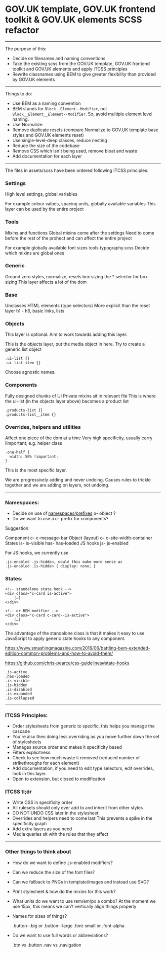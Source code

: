 # GOV.UK template, GOV.UK frontend toolkit & GOV.UK elements SCSS refactor

---

The purpose of this:

- Decide on filenames and naming conventions
- Take the existing scss from the GOV.UK template, GOV.UK frontend toolkit and GOV.UK elements and apply ITCSS principles
- Rewrite classnames using BEM to give greater flexibility than provided by GOV.UK elements

---

Things to do:

* Use BEM as a naming convention
* BEM stands for `Block__Element--Modifier`, not `Block__Element__Element--Modifier`. So, avoid multiple element level naming.
* Use Normalize
* Remove duplicate resets (compare Normalize to GOV.UK template base styles and GOV.UK elements reset)
* Use single-level-deep classes, reduce nesting
* Reduce the size of the codebase
* Remove CSS which isn't being used, remove bloat and waste
* Add documentation for each layer

---

The files in assets/scss have been ordered following ITCSS principles:

### Settings

High level settings, global variables

For example colour values, spacing units, globally available variables
This layer can be used by the entire project

### Tools

Mixins and functions
Global mixins come after the settings
Need to come before the rest of the prohect and can affect the entire project

For example globally available font sizes
tools.typography.scss
Decide which mixins are global ones

### Generic

Ground zero styles, normalize, resets box sizing
the * selector for box-sizing
This layer affects a lot of the dom

### Base

Unclasses HTML elements (type selectors)
More explicit than the reset layer
h1 - h6, basic links, lists

### Objects

This layer is optional.
Aim to work towards adding this layer.

This is the objects layer, put the media object in here.
Try to create a generic list object

    .ui-list {}
    .ui-list-item {}

Choose agnostic names.

### Components

Fully designed chunks of UI
Private mixins sit in relevant file
This is where the ui-list (in the objects layer above) becomes a product list

    .products-list {}
    .products-list__item {}

### Overrides, helpers and utilities

Affect one piece of the dom at a time
Very high specificity, usually carry !important;
e.g. helper class

    .one-half {
      width: 50% !important;
    }

This is the most specific layer.

We are progressively adding and never undoing.
Causes rules to trickle together and we are adding on layers, not undoing.

------------------------------------------------------------------------------------------

### Namespaces:

* Decide on use of [namespaces/prefixes](http://csswizardry.com/2015/03/more-transparent-ui-code-with-namespaces/) o- object ?
* Do we want to use a c- prefix for components?

Suggestion:

Component          c-               c-message-bar
Object (layout)    o-               o-site-width-container
States             is-              is-visible
                   has-             has-loaded
JS hooks           js-              js-enabled

For JS hooks, we currently use

    .js-enabled .js-hidden, would this make more sense as
    .js-enabled .is-hidden { display: none; }

### States:

    <!-- standalone state hook -->
    <div class="c-card is-active">
        […]
    </div>

    <!-- or BEM modifier -->
    <div class="c-card c-card--is-active">
        […]
    </div>

The advantage of the standalone class is that it makes it easy to use JavaScript to apply generic state hooks to any component.

https://www.smashingmagazine.com/2016/06/battling-bem-extended-edition-common-problems-and-how-to-avoid-them/

https://github.com/chris-pearce/css-guidelines#state-hooks

    .is-active
    .has-loaded
    .is-visible
    .is-hidden
    .is-disabled
    .is-expanded
    .is-collapsed

------------------------------------------------------------------------------------------

### ITCSS Principles:

- Order stylesheets from generic to specific, this helps you manage the cascade
- You're also then doing less overriding as you move further down the set of stylesheets
- Manages source order and makes it specificity based
- Filters explicitness
- Check to see how much waste it removed (reduced number of strikethroughs for each element)
- Add documentation, if you need to edit type selectors, edit overrides, look in this layer.
- Open to extension, but closed to modification

### ITCSS tl;dr
- Write CSS in specificity order
- All rulesets should only ever add to and inherit from other styles
- DO NOT UNDO CSS later in the stylesheet
- Overrides and helpers need to come last
  This prevents a spike in the specificity graph
- Add extra layers as you need
- Media queries sit with the rules that they affect

------------------------------------------------------------------------------------------

### Other things to think about

- How do we want to define .js-enabled modifiers?
- Can we reduce the size of the font files?
- Can we fallback to PNGs in template/images and instead use SVG?
- Print stylesheet & how do the mixins for this work?
- What units do we want to use rem/em/px a combo? At the moment we use 15px, this means we can't vertically align things properly
- Names for sizes of things?

    .button--big or .button--large
    .font-small or .font-alpha

- Do we want to use full words or abbreviations?

    .btn vs .button
    .nav vs .navigation

